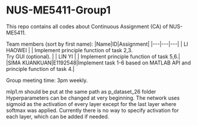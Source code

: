 
# NUS-ME5411-Group1

This repo contains all codes about Continuous Assignment (CA) of NUS-ME5411.

Team members (sort by first name):
|Name|ID|Assignment|
|---|---|---|
| LI HAOWEI     |          | Implement principle function of task 2,3.<br />Try GUI (optional). |
| LIN YI        |          | Implement principle function of task 5,6.|
|SIMA KUANKUAN|E1192548|Implement task 1-6 based on MATLAB API and principle function of task 4.|

Group meeting time: 3pm weekly.

mlp1.m should be put at the same path as p_dataset_26 folder
Hyperparameters can be changed at very beginning. The network uses sigmoid as the activation of every layer except for the last layer where softmax was applied.
Currently there is no way to specify activation for each layer, which can be added if needed.
